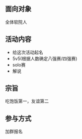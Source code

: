 ## 面向对象

全体软院人

## 活动内容

* 给这次活动起名
* 5v5(根据人数确定八强赛/四强赛)
* solo赛
* 解说

## 宗旨

吃饱饭第一，友谊第二

## 参与方式

加群报名